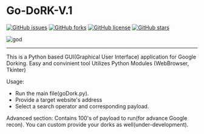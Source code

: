 # Go-DoRK-V.1 
[![GitHub issues](https://img.shields.io/github/issues/siditrix17/GoDork)](https://github.com/siditrix17/GoDork/issues)
[![GitHub forks](https://img.shields.io/github/forks/siditrix17/GoDork)](https://github.com/siditrix17/GoDork/network)
[![GitHub license](https://img.shields.io/github/license/siditrix17/GoDork)](https://github.com/siditrix17/GoDork/blob/main/LICENSE)
[![GitHub stars](https://img.shields.io/github/stars/siditrix17/GoDork)](https://github.com/siditrix17/GoDork/stargazers)

![god](https://user-images.githubusercontent.com/18136215/156018126-dc578836-84f1-4288-a179-ce91c08e31a0.png)

---
This is a Python based GUI(Graphical User Interface) application for Google Dorking. Easy and convinient tool
Utilizes Python Modules (WebBrowser, Tkinter)

Usage: 
- Run the main file(goDork.py).
- Provide a target website's address
- Select a search operator and corresponding payload.

Advanced section: Contains 100's of payload to run(for advance Google recon).
You can custom provide your dorks as well(under-development).
